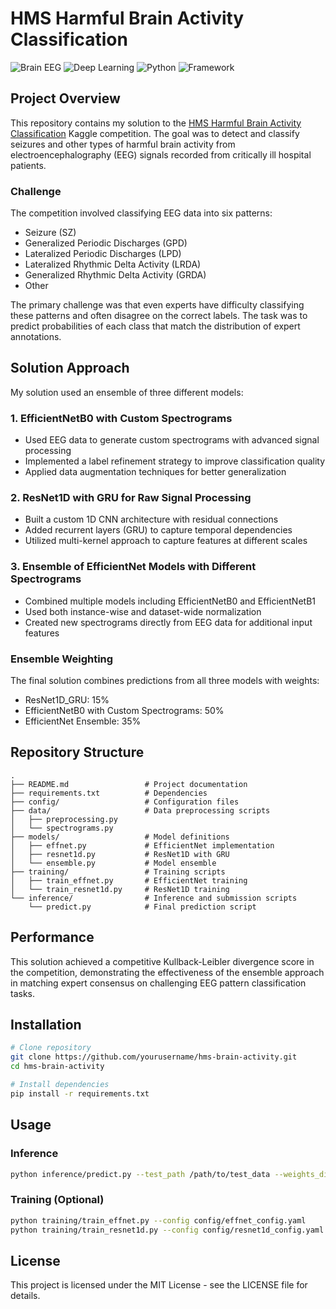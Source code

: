 # HMS Harmful Brain Activity Classification

![Brain EEG](https://img.shields.io/badge/EEG-Analysis-blue)
![Deep Learning](https://img.shields.io/badge/Deep%20Learning-Classification-green)
![Python](https://img.shields.io/badge/Python-3.8%2B-blue)
![Framework](https://img.shields.io/badge/Frameworks-PyTorch%20%7C%20TensorFlow-orange)

## Project Overview

This repository contains my solution to the [HMS Harmful Brain Activity Classification](https://www.kaggle.com/competitions/hms-harmful-brain-activity-classification) Kaggle competition. The goal was to detect and classify seizures and other types of harmful brain activity from electroencephalography (EEG) signals recorded from critically ill hospital patients.

### Challenge

The competition involved classifying EEG data into six patterns:
- Seizure (SZ)
- Generalized Periodic Discharges (GPD)
- Lateralized Periodic Discharges (LPD)
- Lateralized Rhythmic Delta Activity (LRDA)
- Generalized Rhythmic Delta Activity (GRDA)
- Other

The primary challenge was that even experts have difficulty classifying these patterns and often disagree on the correct labels. The task was to predict probabilities of each class that match the distribution of expert annotations.

## Solution Approach

My solution used an ensemble of three different models:

### 1. EfficientNetB0 with Custom Spectrograms
- Used EEG data to generate custom spectrograms with advanced signal processing 
- Implemented a label refinement strategy to improve classification quality
- Applied data augmentation techniques for better generalization

### 2. ResNet1D with GRU for Raw Signal Processing
- Built a custom 1D CNN architecture with residual connections
- Added recurrent layers (GRU) to capture temporal dependencies
- Utilized multi-kernel approach to capture features at different scales

### 3. Ensemble of EfficientNet Models with Different Spectrograms
- Combined multiple models including EfficientNetB0 and EfficientNetB1
- Used both instance-wise and dataset-wide normalization
- Created new spectrograms directly from EEG data for additional input features

### Ensemble Weighting
The final solution combines predictions from all three models with weights:
- ResNet1D_GRU: 15%
- EfficientNetB0 with Custom Spectrograms: 50%
- EfficientNet Ensemble: 35%

## Repository Structure

```
.
├── README.md                 # Project documentation
├── requirements.txt          # Dependencies
├── config/                   # Configuration files
├── data/                     # Data preprocessing scripts
│   ├── preprocessing.py
│   └── spectrograms.py
├── models/                   # Model definitions
│   ├── effnet.py             # EfficientNet implementation
│   ├── resnet1d.py           # ResNet1D with GRU
│   └── ensemble.py           # Model ensemble
├── training/                 # Training scripts
│   ├── train_effnet.py       # EfficientNet training
│   └── train_resnet1d.py     # ResNet1D training
└── inference/                # Inference and submission scripts
    └── predict.py            # Final prediction script
```

## Performance

This solution achieved a competitive Kullback-Leibler divergence score in the competition, demonstrating the effectiveness of the ensemble approach in matching expert consensus on challenging EEG pattern classification tasks.

## Installation

```bash
# Clone repository
git clone https://github.com/yourusername/hms-brain-activity.git
cd hms-brain-activity

# Install dependencies
pip install -r requirements.txt
```

## Usage

### Inference
```bash
python inference/predict.py --test_path /path/to/test_data --weights_dir /path/to/weights
```

### Training (Optional)
```bash
python training/train_effnet.py --config config/effnet_config.yaml
python training/train_resnet1d.py --config config/resnet1d_config.yaml
```

## License

This project is licensed under the MIT License - see the LICENSE file for details.
